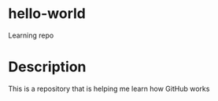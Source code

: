 # hello-world
Learning repo

# Description
This is a repository that is helping me learn how GitHub works
